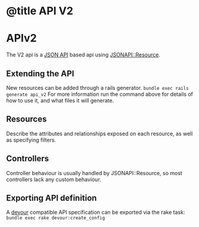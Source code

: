 # @title API V2

# APIv2

The V2 api is a [JSON API](https://jsonapi.org/) based api using [JSONAPI::Resource](http://jsonapi-resources.com/).

## Extending the API

New resources can be added through a rails generator.
`bundle exec rails generate api_v2`
For more information run the command above for details of how to use it, and what files it will generate.

## Resources

Describe the attributes and relationships exposed on each resource, as well as specifying filters.

## Controllers

Controller behaviour is usually handled by JSONAPI::Resource, so most controllers lack any custom behaviour.

## Exporting API definition

A [devour](https://github.com/twg/devour) compatible API specification can be exported via the rake task:
`bundle exec rake devour:create_config`
